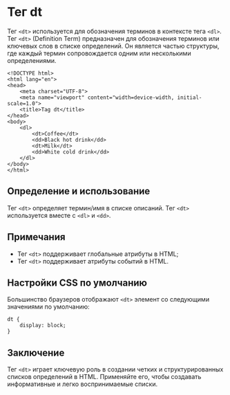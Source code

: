 # Тег dt

Тег ``<dt>`` используется для обозначения терминов в контексте тега ``<dl>``. Тег ``<dt>`` (Definition Term) предназначен для обозначения терминов или ключевых слов в списке определений. Он является частью структуры, где каждый термин сопровождается одним или несколькими определениями.

```
<!DOCTYPE html>
<html lang="en">
<head>
    <meta charset="UTF-8">
    <meta name="viewport" content="width=device-width, initial-scale=1.0">
    <title>Tag dt</title>
</head>
<body>
    <dl>
        <dt>Coffee</dt>
        <dd>Black hot drink</dd>
        <dt>Milk</dt>
        <dd>White cold drink</dd>
    </dl>
</body>
</html>
```

## Определение и использование

Тег ``<dt>`` определяет термин/имя в списке описаний. Тег ``<dt>`` используется вместе с ``<dl>`` и ``<dd>``.

## Примечания

- Тег ``<dt>`` поддерживает глобальные атрибуты в HTML;
- Тег ``<dt>`` поддерживает атрибуты событий в HTML.

## Настройки CSS по умолчанию

Большинство браузеров отображают ``<dt>`` элемент со следующими значениями по умолчанию:

```
dt {
    display: block;
}
```

## Заключение

Тег ``<dt>`` играет ключевую роль в создании четких и структурированных списков определений в HTML. Применяйте его, чтобы создавать информативные и легко воспринимаемые списки.